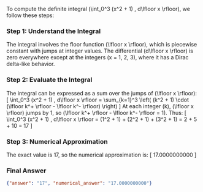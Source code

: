 To compute the definite integral \(\int_0^3 (x^2 + 1) \, d\lfloor x \rfloor\), we follow these steps:

### Step 1: Understand the Integral
The integral involves the floor function \(\lfloor x \rfloor\), which is piecewise constant with jumps at integer values. The differential \(d\lfloor x \rfloor\) is zero everywhere except at the integers \(x = 1, 2, 3\), where it has a Dirac delta-like behavior. 

### Step 2: Evaluate the Integral
The integral can be expressed as a sum over the jumps of \(\lfloor x \rfloor\):
\[
\int_0^3 (x^2 + 1) \, d\lfloor x \rfloor = \sum_{k=1}^3 \left( (k^2 + 1) \cdot (\lfloor k^+ \rfloor - \lfloor k^- \rfloor) \right)
\]
At each integer \(k\), \(\lfloor x \rfloor\) jumps by 1, so \(\lfloor k^+ \rfloor - \lfloor k^- \rfloor = 1\). Thus:
\[
\int_0^3 (x^2 + 1) \, d\lfloor x \rfloor = (1^2 + 1) + (2^2 + 1) + (3^2 + 1) = 2 + 5 + 10 = 17
\]

### Step 3: Numerical Approximation
The exact value is 17, so the numerical approximation is:
\[
17.0000000000
\]

### Final Answer
```json
{"answer": "17", "numerical_answer": "17.0000000000"}
```